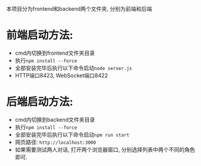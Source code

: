 本项目分为frontend和backend两个文件夹, 分别为前端和后端

# 前端启动方法: 
* cmd内切换到frontend文件夹目录
* 执行``npm install --force``
* 全部安装完毕后执行以下命令启动``node server.js``
* HTTP端口8423, WebSocket端口8422

# 后端启动方法:
* cmd内切换到backend文件夹目录
* 执行``npm install --force``
* 全部安装完毕后执行以下命令启动``npm run start``
* 网页路径: ``http://localhost:3000``
* 如果需要测试两人对话, 打开两个浏览器窗口, 分别选择列表中两个不同的角色即可.
